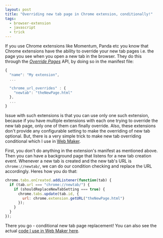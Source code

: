 ```yaml
---
layout: post
title: "Overriding new tab page in Chrome extension, conditionally!"
tags:
  - browser-extension
  - javascript
  - trick
---
```


If you use Chrome extensions like Momentum, Panda etc you know that Chrome extensions have the ability to override your new tab pages i.e. the page you see when you open a new tab in the browser. They do this through the [_Override Pages_](https://developer.chrome.com/extensions/override) API, by doing so in the manifest file:

```js
{
  "name": "My extension",
  ...

  "chrome_url_overrides" : {
    "newtab": "theNewPage.html"
  },
  ...
}
```

Issue with such extensions is that you can use only one such extension, because if you have multiple extensions with each one trying to override the new tab page, only one of them can finally override. Also, these extensions don't provide any configurable setting to make the overriding of new tab optional. But, there is a very simple trick to make new tab overriding conditional which I use in [Web Maker](https://webmakerapp.com).

First, you don't do anything in the extension's manifest as mentioned above. Then you can have a background page that listens for a new tab creation event. Whenever a new tab is created and the new tab's URL is `chrome://newtab/`, we can do our condition checking and replace the URL accordingly. Heres how you do that:

```js
chrome.tabs.onCreated.addListener(function(tab) {
  if (tab.url === "chrome://newtab/") {
    if (shouldReplaceNewTabSetting === true) {
      chrome.tabs.update(tab.id, {
        url: chrome.extension.getURL("theNewPage.html")
      });
    }
  }
});
```

There you go - conditional new tab page replacement! You can also see the actual [code I use in Web Maker here](https://github.com/chinchang/web-maker/blob/master/src/eventPage.js#L13).
